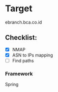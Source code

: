 # Target
ebranch.bca.co.id

## Checklist:
- [x] NMAP
- [x] ASN to IPs mapping
- [ ] Find paths

### Framework
Spring
